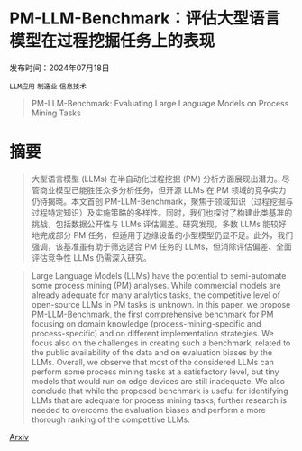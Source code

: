 # PM-LLM-Benchmark：评估大型语言模型在过程挖掘任务上的表现

发布时间：2024年07月18日

`LLM应用` `制造业` `信息技术`

> PM-LLM-Benchmark: Evaluating Large Language Models on Process Mining Tasks

# 摘要

> 大型语言模型 (LLMs) 在半自动化过程挖掘 (PM) 分析方面展现出潜力。尽管商业模型已能胜任众多分析任务，但开源 LLMs 在 PM 领域的竞争实力仍待揭晓。本文首创 PM-LLM-Benchmark，聚焦于领域知识（过程挖掘与过程特定知识）及实施策略的多样性。同时，我们也探讨了构建此类基准的挑战，包括数据公开性与 LLMs 评估偏差。研究发现，多数 LLMs 能较好地完成部分 PM 任务，但适用于边缘设备的小型模型仍显不足。此外，我们强调，该基准虽有助于筛选适合 PM 任务的 LLMs，但消除评估偏差、全面评估竞争性 LLMs 仍需深入研究。

> Large Language Models (LLMs) have the potential to semi-automate some process mining (PM) analyses. While commercial models are already adequate for many analytics tasks, the competitive level of open-source LLMs in PM tasks is unknown. In this paper, we propose PM-LLM-Benchmark, the first comprehensive benchmark for PM focusing on domain knowledge (process-mining-specific and process-specific) and on different implementation strategies. We focus also on the challenges in creating such a benchmark, related to the public availability of the data and on evaluation biases by the LLMs. Overall, we observe that most of the considered LLMs can perform some process mining tasks at a satisfactory level, but tiny models that would run on edge devices are still inadequate. We also conclude that while the proposed benchmark is useful for identifying LLMs that are adequate for process mining tasks, further research is needed to overcome the evaluation biases and perform a more thorough ranking of the competitive LLMs.

[Arxiv](https://arxiv.org/abs/2407.13244)